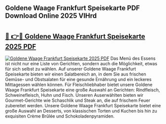 ## Goldene Waage Frankfurt Speisekarte PDF Download Online 2025 VIHrd

# <h2><a href="http://gcbhdgy.nevu.top/?p=Goldene+Waage+Frankfurt+Speisekarte">🔗 👉🔴 Goldene Waage Frankfurt Speisekarte 2025 PDF</a></h2>

[![Goldene Waage Frankfurt Speisekarte 2025 PDF](https://i.imgur.com/dBaPXMq.png)](http://gcbhdgy.nevu.top/?p=Goldene+Waage+Frankfurt+Speisekarte)
Das Menü des Essens ist nicht nur eine Liste von Gerichten, sondern auch die Möglichkeit, etwas für sich selbst zu wählen. Auf unserer Goldene Waage Frankfurt Speisekarte bieten wir einen Salatbereich an, in dem Sie aus frischen Gemüse- und Obstsalaten für eine gesunde Ernährung und ein leckeres Mittagessen wählen können. Für Fleischliebhaber bietet unsere Goldene Waage Frankfurt Speisekarte eine große Auswahl an Gerichten: Rindfleisch, Schweinefleisch, Huhn und Fisch. Unseren Auserwählten bieten wir Gourmet-Gerichte wie Schaschlik und Steak an, die auf frischem Feuer zubereitet werden. Unsere Goldene Waage Frankfurt Speisekarte bietet eine große Auswahl an Desserts, von klassischen Torten und Kuchen bis hin zu exquisiten Crème Brûlée und Schokoladenpyramiden.
